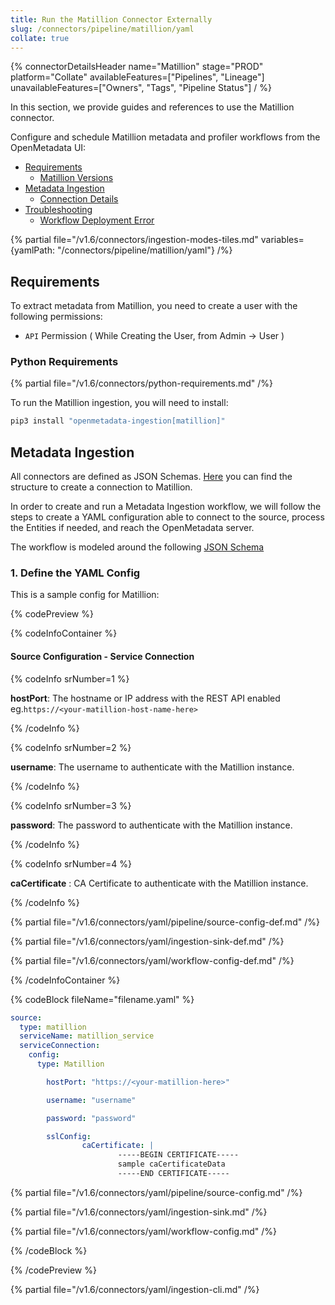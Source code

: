 ```yaml
---
title: Run the Matillion Connector Externally
slug: /connectors/pipeline/matillion/yaml
collate: true
---
```


{% connectorDetailsHeader
name="Matillion"
stage="PROD"
platform="Collate"
availableFeatures=["Pipelines", "Lineage"]
unavailableFeatures=["Owners", "Tags", "Pipeline Status"]
/ %}



In this section, we provide guides and references to use the Matillion connector.

Configure and schedule Matillion metadata and profiler workflows from the OpenMetadata UI:

- [Requirements](#requirements)
    - [Matillion Versions](#matillion-versions)
- [Metadata Ingestion](#metadata-ingestion)
    - [Connection Details](#connection-details)
- [Troubleshooting](#troubleshooting)
    - [Workflow Deployment Error](#workflow-deployment-error)

{% partial file="/v1.6/connectors/ingestion-modes-tiles.md" variables={yamlPath: "/connectors/pipeline/matillion/yaml"} /%}

## Requirements

To extract metadata from Matillion, you need to create a user with the following permissions:

- `API` Permission ( While Creating the User, from Admin -> User )


### Python Requirements

{% partial file="/v1.6/connectors/python-requirements.md" /%}

To run the Matillion ingestion, you will need to install:

```bash
pip3 install "openmetadata-ingestion[matillion]"
```

## Metadata Ingestion

All connectors are defined as JSON Schemas.
[Here](https://github.com/open-metadata/OpenMetadata/blob/main/openmetadata-spec/src/main/resources/json/schema/entity/services/connections/pipeline/matillionConnection.json)
you can find the structure to create a connection to Matillion.

In order to create and run a Metadata Ingestion workflow, we will follow
the steps to create a YAML configuration able to connect to the source,
process the Entities if needed, and reach the OpenMetadata server.

The workflow is modeled around the following
[JSON Schema](https://github.com/open-metadata/OpenMetadata/blob/main/openmetadata-spec/src/main/resources/json/schema/metadataIngestion/workflow.json)

### 1. Define the YAML Config

This is a sample config for Matillion:

{% codePreview %}

{% codeInfoContainer %}

#### Source Configuration - Service Connection

{% codeInfo srNumber=1 %}

**hostPort**: The hostname or IP address with the REST API enabled eg.`https://<your-matillion-host-name-here>`

{% /codeInfo %}

{% codeInfo srNumber=2 %}

**username**: The username to authenticate with the Matillion instance.

{% /codeInfo %}

{% codeInfo srNumber=3 %}

**password**: The password to authenticate with the Matillion instance.

{% /codeInfo %}

{% codeInfo srNumber=4 %}

**caCertificate** : CA Certificate to authenticate with the Matillion instance.

{% /codeInfo %}


{% partial file="/v1.6/connectors/yaml/pipeline/source-config-def.md" /%}

{% partial file="/v1.6/connectors/yaml/ingestion-sink-def.md" /%}

{% partial file="/v1.6/connectors/yaml/workflow-config-def.md" /%}

{% /codeInfoContainer %}

{% codeBlock fileName="filename.yaml" %}


```yaml {% isCodeBlock=true %}
source:
  type: matillion
  serviceName: matillion_service
  serviceConnection:
    config:
      type: Matillion
```
```yaml {% srNumber=1 %}
        hostPort: "https://<your-matillion-here>"
```
```yaml {% srNumber=2 %}
        username: "username"
```
```yaml {% srNumber=3 %}
        password: "password"
```

```yaml {% srNumber=3 %}
        sslConfig:
                caCertificate: |
                        -----BEGIN CERTIFICATE-----
                        sample caCertificateData  
                        -----END CERTIFICATE-----
```

{% partial file="/v1.6/connectors/yaml/pipeline/source-config.md" /%}

{% partial file="/v1.6/connectors/yaml/ingestion-sink.md" /%}

{% partial file="/v1.6/connectors/yaml/workflow-config.md" /%}

{% /codeBlock %}

{% /codePreview %}

{% partial file="/v1.6/connectors/yaml/ingestion-cli.md" /%}
